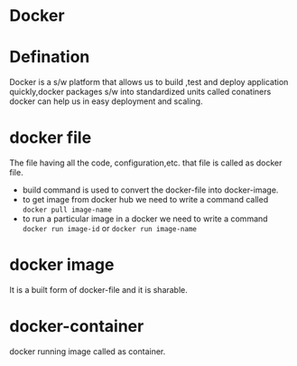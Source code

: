 # Docker
# Defination
Docker is a s/w platform  that allows us to build ,test and deploy application quickly,docker packages s/w into standardized units called conatiners
docker can help us in easy deployment and scaling.


# docker file
The file having all the code, configuration,etc. that file is called as docker file.
- build command is used to convert the docker-file into docker-image.
- to get image from docker hub we need to write a command called `docker pull image-name`
- to run a particular image in a docker we need to write a command `docker run image-id` or `docker run image-name`
# docker image
It is a built form of docker-file and it is sharable.
# docker-container
docker running image called as container.

